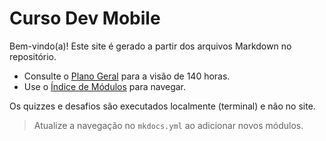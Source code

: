 # Curso Dev Mobile

Bem-vindo(a)! Este site é gerado a partir dos arquivos Markdown no repositório.

- Consulte o [Plano Geral](PLANO-GERAL.md) para a visão de 140 horas.
- Use o [Índice de Módulos](INDEX.md) para navegar.

Os quizzes e desafios são executados localmente (terminal) e não no site.

> Atualize a navegação no `mkdocs.yml` ao adicionar novos módulos.
